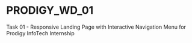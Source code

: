# PRODIGY_WD_01
Task 01 - Responsive Landing Page with Interactive Navigation Menu for Prodigy InfoTech Internship
